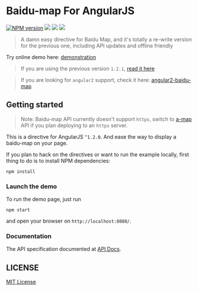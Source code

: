Baidu-map For AngularJS
=======================
[![NPM version][npm-image]][npm-url]
![][david-url]
![][dt-url]
![][license-url]

> A damn easy directive for Baidu Map, and it's totally a re-write version for the previous one, including API updates and offline friendly

Try online demo here: [demonstration](http://leftstick.github.io/BaiduMapForAngularJS/)

>If you are using the previous version `1.2.1`, [read it here](https://github.com/leftstick/BaiduMapForAngularJS/tree/1.x)

>If you are looking for `angular2` support, check it here: [angular2-baidu-map](https://github.com/cheng-jie/angular2-baidu-map)

## Getting started

> Note: Baidu-map API currently doesn't support `https`, switch to [a-map](https://github.com/leftstick/angular-amap) API if you plan deploying to an `https` server.

This is a directive for AngularJS `^1.2.0`. And ease the way to display a baidu-map on your page.

If you plan to hack on the directives or want to run the example locally, first thing to do is to install NPM dependencies:

```shell
npm install
```

### Launch the demo

To run the demo page, just run

```shell
npm start
```

and open your browser on `http://localhost:8080/`.

### Documentation
The API specification documented at [API Docs](https://github.com/leftstick/BaiduMapForAngularJS/blob/master/docs/APIDocs.md).


## LICENSE ##

[MIT License](https://raw.githubusercontent.com/leftstick/BaiduMapForAngularJS/master/LICENSE)


[npm-url]: https://npmjs.org/package/angular-baidu-map
[npm-image]: https://badge.fury.io/js/angular-baidu-map.png
[david-url]: https://david-dm.org/leftstick/BaiduMapForAngularJS.png
[dt-url]:https://img.shields.io/npm/dt/angular-baidu-map.svg
[license-url]:https://img.shields.io/npm/l/angular-baidu-map.svg
